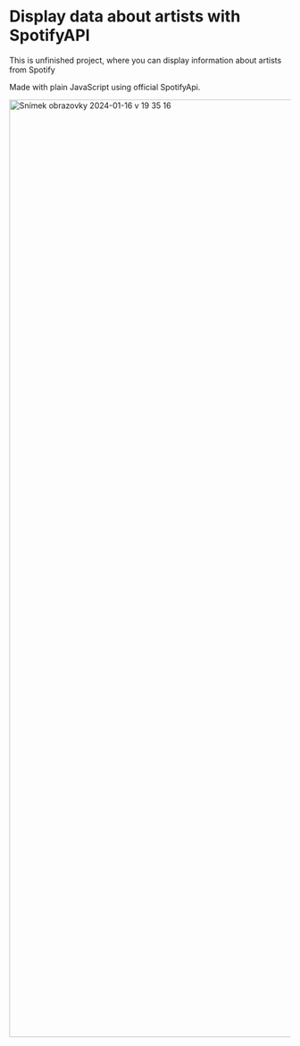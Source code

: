 # Display data about artists with SpotifyAPI

This is unfinished project, where you can display information about artists from Spotify

Made with plain JavaScript using official SpotifyApi.

<img width="1678" alt="Snímek obrazovky 2024-01-16 v 19 35 16" src="https://github.com/OndrejLosensky/SpotifyAPI/assets/127244546/6cb6a335-e1eb-4895-aa67-f3d096d2f7d4">
